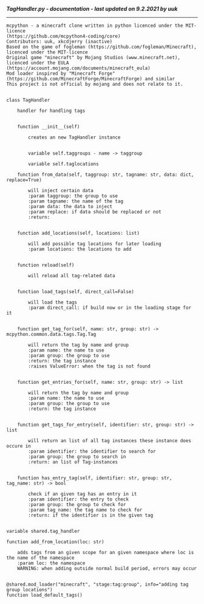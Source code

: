 ***TagHandler.py - documentation - last updated on 9.2.2021 by uuk***
___

    mcpython - a minecraft clone written in python licenced under the MIT-licence 
    (https://github.com/mcpython4-coding/core)
    Contributors: uuk, xkcdjerry (inactive)
    Based on the game of fogleman (https://github.com/fogleman/Minecraft), licenced under the MIT-licence
    Original game "minecraft" by Mojang Studios (www.minecraft.net), licenced under the EULA
    (https://account.mojang.com/documents/minecraft_eula)
    Mod loader inspired by "Minecraft Forge" (https://github.com/MinecraftForge/MinecraftForge) and similar
    This project is not official by mojang and does not relate to it.


    class TagHandler
        
        handler for handling tags


        function __init__(self)
            
            creates an new TagHandler instance


            variable self.taggroups - name -> taggroup

            variable self.taglocations

        function from_data(self, taggroup: str, tagname: str, data: dict, replace=True)
            
            will inject certain data
            :param taggroup: the group to use
            :param tagname: the name of the tag
            :param data: the data to inject
            :param replace: if data should be replaced or not
            :return:


        function add_locations(self, locations: list)
            
            will add possible tag locations for later loading
            :param locations: the locations to add


        function reload(self)
            
            will reload all tag-related data


        function load_tags(self, direct_call=False)
            
            will load the tags
            :param direct_call: if build now or in the loading stage for it


        function get_tag_for(self, name: str, group: str) -> mcpython.common.data.tags.Tag.Tag
            
            will return the tag by name and group
            :param name: the name to use
            :param group: the group to use
            :return: the tag instance
            :raises ValueError: when the tag is not found


        function get_entries_for(self, name: str, group: str) -> list
            
            will return the tag by name and group
            :param name: the name to use
            :param group: the group to use
            :return: the tag instance


        function get_tags_for_entry(self, identifier: str, group: str) -> list
            
            will return an list of all tag instances these instance does occure in
            :param identifier: the identifier to search for
            :param group: the group to search in
            :return: an list of Tag-instances


        function has_entry_tag(self, identifier: str, group: str, tag_name: str) -> bool
            
            check if an given tag has an entry in it
            :param identifier: the entry to check
            :param group: the group to check for
            :param tag_name: the tag name to check for
            :return: if the identifier is in the given tag


    variable shared.tag_handler

    function add_from_location(loc: str)
        
        adds tags from an given scope for an given namespace where loc is the name of the namespace
        :param loc: the namespace
        WARNING: when adding outside normal build period, errors may occur


    @shared.mod_loader("minecraft", "stage:tag:group", info="adding tag group locations")
    function load_default_tags()